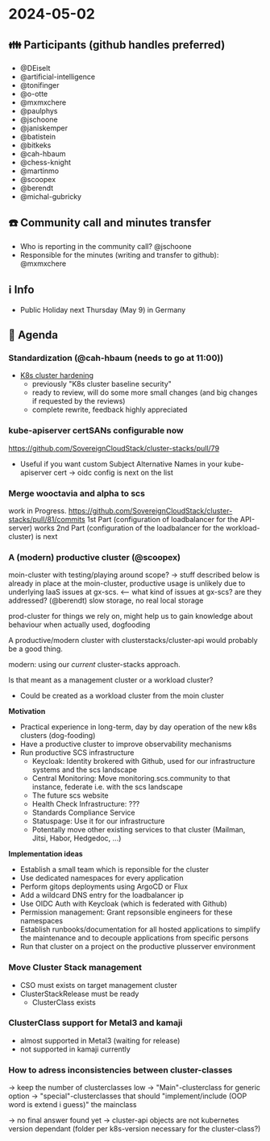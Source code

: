 # 2024-05-02

## :family: Participants (github handles preferred)

* @DEiselt
* @artificial-intelligence
* @tonifinger
* @o-otte
* @mxmxchere
* @paulphys
* @jschoone
* @janiskemper
* @batistein
* @bitkeks
* @cah-hbaum
* @chess-knight
* @martinmo
* @scoopex
* @berendt
* @michal-gubricky

## :telephone: Community call and minutes transfer

* Who is reporting in the community call? @jschoone
* Responsible for the minutes (writing and transfer to github): @mxmxchere

## :information_source: Info

- Public Holiday next Thursday (May 9) in Germany

## :notebook: Agenda

### Standardization (@cah-hbaum (needs to go at 11:00))
- [K8s cluster hardening](https://github.com/SovereignCloudStack/standards/pull/581)
    - previously "K8s cluster baseline security"
    - ready to review, will do some more small changes (and big changes if requested by the reviews)
    - complete rewrite, feedback highly appreciated

### kube-apiserver certSANs configurable now
https://github.com/SovereignCloudStack/cluster-stacks/pull/79
 - Useful if you want custom Subject Alternative Names in your kube-apiserver cert
 -> oidc config is next on the list
 
### Merge wooctavia and alpha to scs
work in Progress. https://github.com/SovereignCloudStack/cluster-stacks/pull/81/commits
1st Part (configuration of loadbalancer for the API-server) works
2nd Part (configuration of the loadbalancer for the workload-cluster) is 
next

### A (modern) productive cluster (@scoopex)
moin-cluster with testing/playing around scope?
-> stuff described below is already in place at the moin-cluster, productive usage is unlikely due to underlying IaaS issues at gx-scs. <-- what kind of issues at gx-scs? are they addressed? (@berendt) slow storage, no real local storage

prod-cluster for things we rely on, might help us to gain knowledge about behaviour when actually used, dogfooding

A productive/modern cluster with clusterstacks/cluster-api would probably be a good thing.

modern: using our _current_ cluster-stacks approach.

Is that meant as a management cluster or a workload cluster?
- Could be created as a workload cluster from the moin cluster


**Motivation**

* Practical experience in long-term, day by day operation of the new k8s clusters (dog-fooding)
* Have a productive cluster to improve observability mechanisms
* Run productive SCS infrastructure
    * Keycloak: Identity brokered with Github, used for our infrastructure systems and the scs landscape
    * Central Monitoring: Move monitoring.scs.community to that instance, federate i.e. with the scs landscape
    * The future scs website
    * Health Check Infrastructure: ???
    * Standards Compliance Service
    * Statuspage: Use it for our infrastructure
    * Potentally move other existing services to that cluster (Mailman, Jitsi, Habor, Hedgedoc, ...)
        
**Implementation ideas**

* Establish a small team which is reponsible for the cluster
* Use dedicated namespaces for every application
* Perform gitops deployments using ArgoCD or Flux
* Add a wildcard DNS entry for the loadbalancer ip
* Use OIDC Auth with Keycloak (which is federated with Github)
* Permission management: Grant repsonsible engineers for these namespaces
* Establish runbooks/documentation for all hosted applications to simplify the maintenance and to decouple applications from specific persons
* Run that cluster on a project on the productive plusserver environment

### Move Cluster Stack management
- CSO must exists on target management cluster
- ClusterStackRelease must be ready
    - ClusterClass exists

### ClusterClass support for Metal3 and kamaji
- almost supported in Metal3 (waiting for release)
- not supported in kamaji currently 

### How to adress inconsistencies between cluster-classes
-> keep the number of clusterclasses low
-> "Main"-clusterclass for generic option
-> "special"-clusterclasses that should "implement/include (OOP word is extend i guess)" the mainclass

-> no final answer found yet
-> cluster-api objects are not kubernetes version dependant (folder per k8s-version necessary for the cluster-class?)
